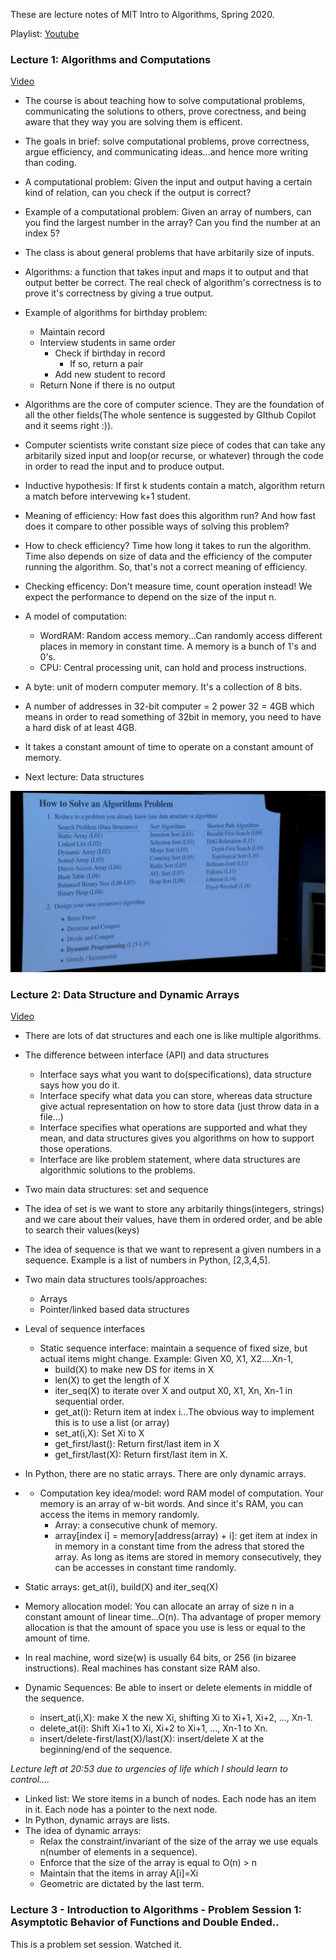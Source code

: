 These are lecture notes of MIT Intro to Algorithms, Spring 2020.

Playlist: [Youtube](https://www.youtube.com/playlist?list=PLUl4u3cNGP63EdVPNLG3ToM6LaEUuStEY)

### Lecture 1: Algorithms and Computations

[Video](https://www.youtube.com/watch?v=ZA-tUyM_y7s&list=PLUl4u3cNGP63EdVPNLG3ToM6LaEUuStEY)

* The course is about teaching how to solve computational problems, communicating the solutions to others, prove corectness, and being aware that they way you are solving them is efficent.
* The goals in brief: solve computational problems, prove correctness, argue efficiency, and communicating ideas...and hence more writing than coding.
* A computational problem: Given the input and output having a certain kind of relation, can you check if the output is correct? 
* Example of a computational problem: Given an array of numbers, can you find the largest number in the array? Can you find the number at an index 5?
* The class is about general problems that have arbitarily size of inputs. 
* Algorithms: a function that takes input and maps it to output and that output better be correct. The real check of algorithm's correctness is to prove it's correctness by giving a true output. 
* Example of algorithms for birthday problem: 
    * Maintain record 
    * Interview students in same order
        * Check if birthday in record
            * If so, return a pair
        * Add new student to record
    * Return None if there is no output

* Algorithms are the core of computer science. They are the foundation of all the other fields(The whole sentence is suggested by GIthub Copilot and it seems right :)).
* Computer scientists write constant size piece of codes that can take any arbitarily sized input and loop(or recurse, or whatever) through the code in order to read the input and to produce output.
* Inductive hypothesis: If first k students contain a match, algorithm return a match before intervewing k+1 student.
* Meaning of efficiency: How fast does this algorithm run? And how fast does it compare to other possible ways of solving this problem?
* How to check efficiency? Time how long it takes to run the algorithm. Time also depends on size of data and the efficiency of the computer running the algorithm. So, that's not a correct meaning of efficiency.
* Checking efficency: Don't measure time, count operation instead! We expect the performance to depend on the size of the input n.
* A model of computation: 
    * WordRAM: Random access memory...Can randomly access different places in memory in constant time. A memory is a bunch of 1's and 0's.
    * CPU: Central processing unit, can hold and process instructions. 

* A byte: unit of modern computer memory. It's a collection of 8 bits.
* A number of addresses in 32-bit computer = 2 power 32 = 4GB which means in order to read something of 32bit in memory, you need to have a hard disk of at least 4GB.
* It takes a constant amount of time to operate on a constant amount of memory.
* Next lecture: Data structures

![image](images/mit1.png) 

### Lecture 2: Data Structure and Dynamic Arrays

[Video](https://www.youtube.com/watch?v=CHhwJjR0mZA&list=PLUl4u3cNGP63EdVPNLG3ToM6LaEUuStEY&index=2)

* There are lots of dat structures and each one is like multiple algorithms.
* The difference between interface (API) and data structures

    * Interface says what you want to do(specifications),  data structure says how you do it. 
    * Interface specify what data you can store,  whereas data structure give actual representation on how to store data (just throw data in a file...)
    * Interface specifies what operations are supported and what they mean, and data structures gives you algorithms on how to support those operations.
    * Interface are like problem statement, where data structures are algorithmic solutions to the problems.

* Two main data structures: set and sequence
* The idea of set is we want to store any arbitarily things(integers, strings) and we care about their values, have them in ordered order, and be able to search their values(keys)
* The idea of sequence is that we want to represent a given numbers in a sequence. Example is a list of numbers in Python, [2,3,4,5]. 
* Two main data structures tools/approaches: 

    * Arrays
    * Pointer/linked based data structures

* Leval of sequence interfaces
    * Static sequence interface: maintain a sequence of fixed size, but actual items might change. Example: Given X0, X1, X2....Xn-1, 
        * build(X) to make new DS for items in X
        * len(X) to get the length of X
        * iter_seq(X) to iterate over X and output X0, X1, Xn, Xn-1 in sequential order. 
        * get_at(i): Return item at index i...The obvious way to implement this is to use a list (or array)
        * set_at(i,X): Set Xi to X
        * get_first/last(): Return first/last item in X
        * get_first/last(X): Return first/last item in X.
* In Python, there are no static arrays. There are only dynamic arrays. 
* * Computation key idea/model: word RAM model of computation. Your memory is an array of w-bit words. And since it's RAM, you can access the items in memory randomly. 
    * Array: a consecutive chunk of memory.
    * array[index i] = memory[address(array) + i]: get item at index in in memory in a constant time from the adress that stored the array. As long as items are stored in memory consecutively, they can be accesses in constant time randomly. 
* Static arrays: get_at(i), build(X) and iter_seq(X)
* Memory allocation model: You can allocate an array of size n in a constant amount of linear time...O(n). Tha advantage of proper memory allocation is that the amount of space you use is less or equal to the amount of time. 
* In real machine, word size(w) is usually 64 bits, or 256 (in bizaree instructions). Real machines has constant size RAM also.
  
* Dynamic Sequences: Be able to insert or delete elements in middle of the sequence. 

  * insert_at(i,X): make X the new Xi, shifting Xi to Xi+1, Xi+2, ..., Xn-1.
  * delete_at(i): Shift Xi+1 to Xi, Xi+2 to Xi+1, ..., Xn-1 to Xn.
  * insert/delete-first/last(X)/last(X): insert/delete X at the beginning/end of the sequence.

*Lecture left at 20:53 due to urgencies of life which I should learn to control....*

* Linked list: We store items in a bunch of nodes. Each node has an item in it. Each node has a pointer to the next node.
* In Python, dynamic arrays are lists. 
* The idea of dynamic arrays: 
  * Relax the constraint/invariant of the size of the array we use equals n(number of elements in a sequence).
  * Enforce that the size of the array is equal to O(n) > n
  * Maintain that the items in array A[i]=Xi
  * Geometric are dictated by the last term. 

### Lecture 3 - Introduction to Algorithms - Problem Session 1: Asymptotic Behavior of Functions and Double Ended..

This is a problem set session. Watched it. 







